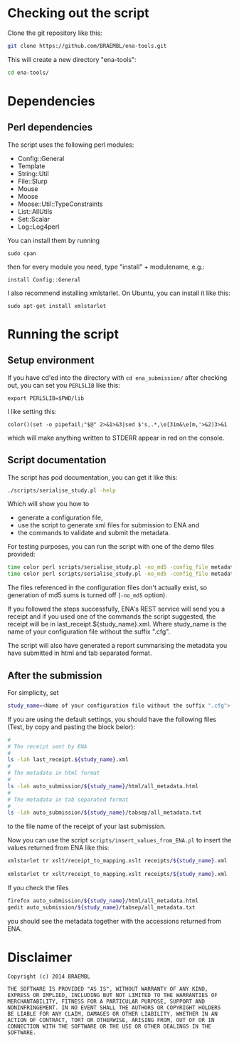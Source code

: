 
Checking out the script
=======================

Clone the git repository like this:

```bash
git clone https://github.com/BRAEMBL/ena-tools.git
```

This will create a new directory "ena-tools":

```bash
cd ena-tools/
```

Dependencies
============

Perl dependencies
-----------------

The script uses the following perl modules:

  * Config::General
  * Template
  * String::Util
  * File::Slurp
  * Mouse
  * Moose
  * Moose::Util::TypeConstraints
  * List::AllUtils
  * Set::Scalar
  * Log::Log4perl

You can install them by running

```
sudo cpan
```

then for every module you need, type "install" + modulename, e.g.:

```
install Config::General
```

I also recommend installing xmlstarlet. On Ubuntu, you can install it like this:

```
sudo apt-get install xmlstarlet
```

Running the script
==================

Setup environment
-----------------

If you have cd'ed into the directory with `cd ena_submission/` after checking out, you can set you `PERL5LIB` like this:

```
export PERL5LIB=$PWD/lib
```

I like setting this:

```
color()(set -o pipefail;"$@" 2>&1>&3|sed $'s,.*,\e[31m&\e[m,'>&2)3>&1
```

which will make anything written to STDERR appear in red on the console.

Script documentation
--------------------

The script has pod documentation, you can get it like this:

```bash
./scripts/serialise_study.pl -help
```

Which will show you how to 

  * generate a configuration file, 
  * use the script to generate xml files for submission to ENA and
  * the commands to validate and submit the metadata.

For testing purposes, you can run the script with one of the demo files provided:

```bash
time color perl scripts/serialise_study.pl -no_md5 -config_file metadata/demo.bacterial_submission.cfg -authenticated_url $authenticated_url
time color perl scripts/serialise_study.pl -no_md5 -config_file metadata/demo.spider_toxin.cfg -authenticated_url $authenticated_url
```

The files referenced in the configuration files don't actually exist, so generation of md5 sums is turned off (`-no_md5` option).
  
If you followed the steps successfully, ENA's REST service will send you a receipt and if you used one of the commands the script suggested, the receipt will be in last_receipt.${study_name}.xml. Where study_name is the name of your configuration file without the suffix ".cfg".

The script will also have generated a report summarising the metadata you have submitted in html and tab separated format.
  
After the submission
--------------------

For simplicity, set

```bash
study_name=<Name of your configuration file without the suffix ".cfg">
```

If you are using the default settings, you should have the following files (Test, by copy and pasting the block belor):

```bash
#
# The receipt sent by ENA
#
ls -lah last_receipt.${study_name}.xml
#
# The metadata in html format
#
ls -lah auto_submission/${study_name}/html/all_metadata.html
#
# The metadata in tab separated format
#
ls -lah auto_submission/${study_name}/tabsep/all_metadata.txt
```

to the file name of the receipt of your last submission.

Now you can use the script `scripts/insert_values_from_ENA.pl` to insert the values returned from ENA like this:

```bash
xmlstarlet tr xslt/receipt_to_mapping.xslt receipts/${study_name}.xml | perl scripts/insert_values_from_ENA.pl auto_submission/${study_name}/html/all_metadata.html > auto_submission/${study_name}/html/metadata.${study_name}.html
 
xmlstarlet tr xslt/receipt_to_mapping.xslt receipts/${study_name}.xml | perl scripts/insert_values_from_ENA.pl auto_submission/${study_name}/tabsep/all_metadata.txt > auto_submission/${study_name}/tabsep/metadata.${study_name}.txt
```

If you check the files

```bash
firefox auto_submission/${study_name}/html/all_metadata.html
gedit auto_submission/${study_name}/tabsep/all_metadata.txt
```

you should see the metadata together with the accessions returned from ENA.

Disclaimer
==========

```
Copyright (c) 2014 BRAEMBL

THE SOFTWARE IS PROVIDED "AS IS", WITHOUT WARRANTY OF ANY KIND,
EXPRESS OR IMPLIED, INCLUDING BUT NOT LIMITED TO THE WARRANTIES OF
MERCHANTABILITY, FITNESS FOR A PARTICULAR PURPOSE, SUPPORT AND
NONINFRINGEMENT. IN NO EVENT SHALL THE AUTHORS OR COPYRIGHT HOLDERS
BE LIABLE FOR ANY CLAIM, DAMAGES OR OTHER LIABILITY, WHETHER IN AN
ACTION OF CONTRACT, TORT OR OTHERWISE, ARISING FROM, OUT OF OR IN
CONNECTION WITH THE SOFTWARE OR THE USE OR OTHER DEALINGS IN THE
SOFTWARE.
```
